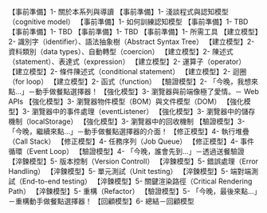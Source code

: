 【事前準備】1- 關於本系列與導讀
【事前準備】1- 淺談程式與認知模型（cognitive model）
【事前準備】1- 如何訓練認知模型
【事前準備】1- TBD
【事前準備】1- TBD
【事前準備】1- TBD
【事前準備】1- 所需工具
【建立模型】2- 識別字（identifier）、語法抽象樹（Abstract Syntax Tree）
【建立模型】2- 資料類別（data types）、自動轉型（coercion）
【建立模型】2- 陳述式（statement）、表達式（expression）
【建立模型】2- 運算子（operator）
【建立模型】2- 條件陳述式（conditional statement）
【建立模型】2- 迴圈（for loop）
【建立模型】2- 函式（function）
【驗證模型】2- 「今晚，我想來點...」－動手做餐點選擇器！
【強化模型】3- 瀏覽器與前端像極了愛情。－ Web APIs
【強化模型】3- 瀏覽器物件模型（BOM）與文件模型（DOM）
【強化模型】3- 瀏覽器中的事件處理（eventListener）
【強化模型】3- 瀏覽器中的儲存機制（localStorage）
【強化模型】3- 瀏覽器中的回收機制
【驗證模型】3- 「今晚，繼續來點...」－動手做餐點選擇器的介面！
【修正模型】4- 執行堆疊（Call Stack）
【修正模型】4- 任務序列（Job Queue）
【修正模型】4- 事件循環（Event Loop）
【驗證模型】4- 「今晚，誰會先到...」－透過送餐驗證
【淬鍊模型】5- 版本控制（Version Controll）
【淬鍊模型】5- 錯誤處理（Error Handling）
【淬鍊模型】5- 單元測試（Unit testing）
【淬鍊模型】5- 端對端測試（End-to-end testing）
【淬鍊模型】5- 關鍵渲染路徑（Critical Rendering Path）
【淬鍊模型】5- 重構（Refactor）
【驗證模型】5- 「今晚，最後來點...」－重構動手做餐點選擇器！
【回顧模型】6- 總結－回顧模型
